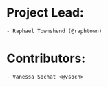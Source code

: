 # Project Lead:

    - Raphael Townshend (@raphtown)

# Contributors:

    - Vanessa Sochat <@vsoch>

